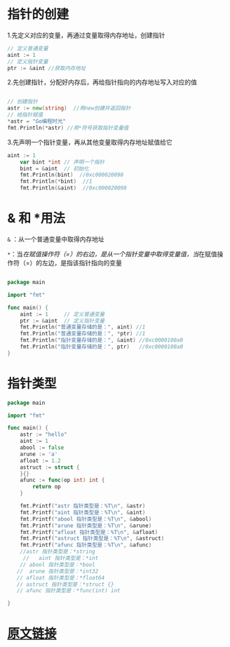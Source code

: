 # 指针的创建

1.先定义对应的变量，再通过变量取得内存地址，创建指针

```go
// 定义普通变量
aint := 1
// 定义指针变量
ptr := &aint //获取内存地址
```

2.先创建指针，分配好内存后，再给指针指向的内存地址写入对应的值

```go

// 创建指针
astr := new(string)  //用new创建并返回指针
// 给指针赋值
*astr = "Go编程时光"
fmt.Println(*astr) //用*符号获取指针变量值
```

3.先声明一个指针变量，再从其他变量取得内存地址赋值给它

```go
aint := 1
	var bint *int // 声明一个指针
	bint = &aint  // 初始化
	fmt.Println(bint)  //0xc000020098
	fmt.Println(*bint)  //1
	fmt.Println(&aint)  //0xc000020098
```

# & 和 *用法

`&` ：从一个普通变量中取得内存地址

`*`：当*在赋值操作符（=）的右边，是从一个指针变量中取得变量值，当*在赋值操作符（=）的左边，是指该指针指向的变量

```go

package main

import "fmt"

func main() {
    aint := 1     // 定义普通变量
    ptr := &aint  // 定义指针变量
    fmt.Println("普通变量存储的是：", aint) //1
    fmt.Println("普通变量存储的是：", *ptr) //1
    fmt.Println("指针变量存储的是：", &aint) //0xc0000100a0
    fmt.Println("指针变量存储的是：", ptr)   //0xc0000100a0
}
```

# 指针类型

```go
package main

import "fmt"

func main() {
	astr := "hello"
	aint := 1
	abool := false
	arune := 'a'
	afloat := 1.2
	astruct := struct {
	}{}
	afunc := func(op int) int {
		return op
	}

	fmt.Printf("astr 指针类型是：%T\n", &astr)
	fmt.Printf("aint 指针类型是：%T\n", &aint)
	fmt.Printf("abool 指针类型是：%T\n", &abool)
	fmt.Printf("arune 指针类型是：%T\n", &arune)
	fmt.Printf("afloat 指针类型是：%T\n", &afloat)
	fmt.Printf("astruct 指针类型是：%T\n", &astruct)
	fmt.Printf("afunc 指针类型是：%T\n", &afunc)
	//astr 指针类型是：*string
     //   aint 指针类型是：*int
    // abool 指针类型是：*bool
   //  arune 指针类型是：*int32
   // afloat 指针类型是：*float64
   // astruct 指针类型是：*struct {}
   // afunc 指针类型是：*func(int) int

}

```

# [原文链接](https://golang.iswbm.com/c01/c01_07.html)